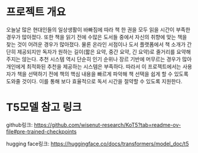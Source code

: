 # 프로젝트 개요

오늘날 많은 현대인들의 일상생활이 바빠짐에 따라 책 한 권을 모두 읽을 시간이 부족한 경우가 많아졌다. 또한 책을 읽기 전에 수많은 도서들 중에서 자신의 취향에 맞는 책을 찾는 것이 어려운 경우가 많아졌다. 물론 온라인 서점이나 도서 플랫폼에서 책 소개가 간단히 제공되지만 독자가 원하는 길이(짧은 요약, 중간 요약, 긴 요약)로 줄거리를 요약해주지는 않는다. 추천 시스템 역시 단순히 인기 순위나 장르 기반에 머무르는 경우가 많아 개인에게 최적화된 추천을 제공하는 시스템은 부족하다. 따라서 이 프로젝트에서는 사용자가 책을 선택하기 전에 책의 핵심 내용을 빠르게 파악해 책 선택을 쉽게 할 수 있도록 도와줄 것이다. 이를 통해 보다 효율적으로 독서 시간을 절약할 수 있도록 지원한다.



# T5모델 참고 링크
github링크: <https://github.com/wisenut-research/KoT5?tab=readme-ov-file#pre-trained-checkpoints>

hugging face링크: <https://huggingface.co/docs/transformers/model_doc/t5>
